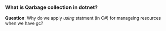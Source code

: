 ### What is Qarbage collection in dotnet? ###
**Question**: Why do we apply _using_ statment (in C#) for manageing resources when we have gc?
